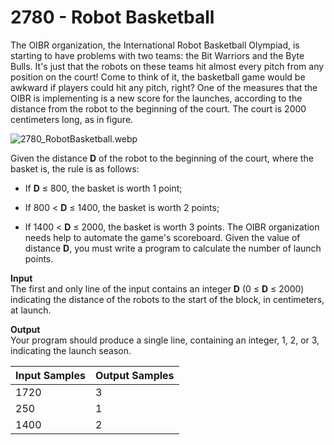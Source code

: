 # 2780 - Robot Basketball

The OIBR organization, the International Robot Basketball Olympiad, is starting to have problems with two teams: the Bit Warriors and the Byte Bulls. It's just that the robots on these teams hit almost every pitch from any position on the court! Come to think of it, the basketball game would be awkward if players could hit any pitch, right? One of the measures that the OIBR is implementing is a new score for the launches, according to the distance from the robot to the beginning of the court. The court is 2000 centimeters long, as in figure.

![2780_RobotBasketball.webp]()

Given the distance **D** of the robot to the beginning of the court, where the basket is, the rule is as follows:

- If **D** ≤ 800, the basket is worth 1 point;

- If 800 < **D** ≤ 1400, the basket is worth 2 points;

- If 1400 < **D** ≤ 2000, the basket is worth 3 points. The OIBR organization needs help to automate the game's scoreboard. Given the value of distance **D**, you must write a program to calculate the number of launch points.

**Input**<br>
The first and only line of the input contains an integer **D** (0 ≤ **D** ≤ 2000) indicating the distance of the robots to the start of the block, in centimeters, at launch.

**Output**<br>
Your program should produce a single line, containing an integer, 1, 2, or 3, indicating the launch season.

| Input Samples | Output Samples |
|:--------------|:---------------|
| 1720          | 3              |
| 250           | 1              |
| 1400          | 2              |

